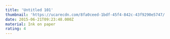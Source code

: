 ```yaml
---
title: 'Untitled 101'
thumbnail: 'https://ucarecdn.com/8fa0ceed-1bdf-45f4-842c-43f9290e5747/'
date: 2015-06-21T09:23:48.000Z
material: Ink on paper
rating: 4
---
```

